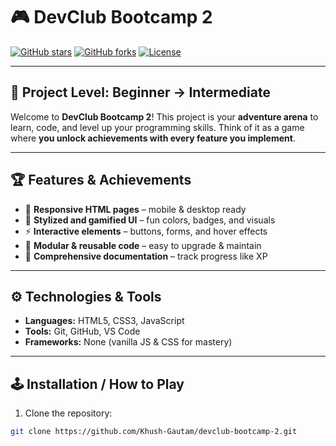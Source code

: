 # 🎮 DevClub Bootcamp 2

[![GitHub stars](https://img.shields.io/github/stars/Khush-Gautam/devclub-bootcamp-2?style=social)](https://github.com/Khush-Gautam/devclub-bootcamp-2/stargazers)
[![GitHub forks](https://img.shields.io/github/forks/Khush-Gautam/devclub-bootcamp-2?style=social)](https://github.com/Khush-Gautam/devclub-bootcamp-2/network/members)
[![License](https://img.shields.io/badge/license-MIT-blue.svg)](LICENSE)

---

## 🌟 Project Level: Beginner → Intermediate

Welcome to **DevClub Bootcamp 2**! This project is your **adventure arena** to learn, code, and level up your programming skills. Think of it as a game where **you unlock achievements with every feature you implement**.  

---

## 🏆 Features & Achievements

- 🚀 **Responsive HTML pages** – mobile & desktop ready  
- 🎨 **Stylized and gamified UI** – fun colors, badges, and visuals  
- ⚡ **Interactive elements** – buttons, forms, and hover effects  
- 🧩 **Modular & reusable code** – easy to upgrade & maintain  
- 📝 **Comprehensive documentation** – track progress like XP  

---

## ⚙️ Technologies & Tools

- **Languages:** HTML5, CSS3, JavaScript  
- **Tools:** Git, GitHub, VS Code  
- **Frameworks:** None (vanilla JS & CSS for mastery)  

---

## 🕹 Installation / How to Play

1. Clone the repository:  
```bash
git clone https://github.com/Khush-Gautam/devclub-bootcamp-2.git
